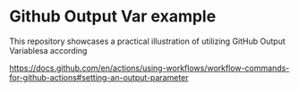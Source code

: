 # Github Output Var example
This repository showcases a practical illustration of utilizing GitHub Output Variablesa according 

https://docs.github.com/en/actions/using-workflows/workflow-commands-for-github-actions#setting-an-output-parameter
